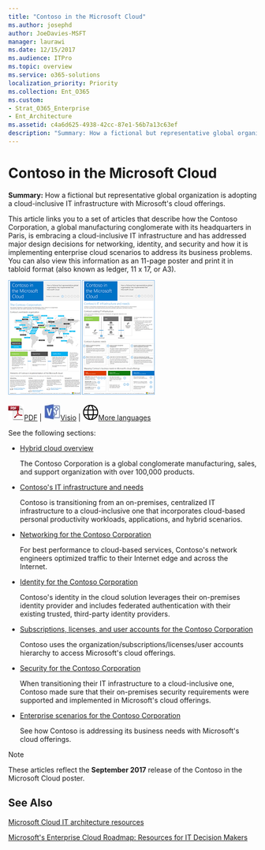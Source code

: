 ```yaml
---
title: "Contoso in the Microsoft Cloud"
ms.author: josephd
author: JoeDavies-MSFT
manager: laurawi
ms.date: 12/15/2017
ms.audience: ITPro
ms.topic: overview
ms.service: o365-solutions
localization_priority: Priority
ms.collection: Ent_O365
ms.custom:
- Strat_O365_Enterprise
- Ent_Architecture
ms.assetid: c4a6d625-4938-42cc-87e1-56b7a13c63ef
description: "Summary: How a fictional but representative global organization is adopting a cloud-inclusive IT infrastructure with Microsoft's cloud offerings."
---
```


# Contoso in the Microsoft Cloud

 **Summary:** How a fictional but representative global organization is adopting a cloud-inclusive IT infrastructure with Microsoft's cloud offerings.
  
This article links you to a set of articles that describe how the Contoso Corporation, a global manufacturing conglomerate with its headquarters in Paris, is embracing a cloud-inclusive IT infrastructure and has addressed major design decisions for networking, identity, and security and how it is implementing enterprise cloud scenarios to address its business problems. You can also view this information as an 11-page poster and print it in tabloid format (also known as ledger, 11 x 17, or A3).
  
[![Thumb image of the Contoso in the Microsoft Cloud poster.](images/Contoso_Poster/Thumbnail.png)](https://www.microsoft.com/download/details.aspx?id=54427)
  
![PDF file](images/Common_Images/PDFIcon.png)[PDF](https://go.microsoft.com/fwlink/p/?linkid=842085)  | ![Visio file](images/Common_Images/VisioIcon.png)[Visio](https://go.microsoft.com/fwlink/p/?linkid=842086)  | ![See a page with versions in additional languages](images/Common_Images/GlobeIcon.png)[More languages](https://www.microsoft.com/download/details.aspx?id=54427)
  
See the following sections:
  
- [Hybrid cloud overview](hybrid-cloud-overview.md)
    
    The Contoso Corporation is a global conglomerate manufacturing, sales, and support organization with over 100,000 products.
    
- [Contoso's IT infrastructure and needs](contoso-it-infrastructure-and-needs.md)
    
    Contoso is transitioning from an on-premises, centralized IT infrastructure to a cloud-inclusive one that incorporates cloud-based personal productivity workloads, applications, and hybrid scenarios.
    
- [Networking for the Contoso Corporation](networking-for-the-contoso-corporation.md)
    
    For best performance to cloud-based services, Contoso's network engineers optimized traffic to their Internet edge and across the Internet.
    
- [Identity for the Contoso Corporation](identity-for-the-contoso-corporation.md)
    
    Contoso's identity in the cloud solution leverages their on-premises identity provider and includes federated authentication with their existing trusted, third-party identity providers.
    
- [Subscriptions, licenses, and user accounts for the Contoso Corporation](subscriptions-licenses-and-user-accounts-for-the-contoso-corporation.md)
    
    Contoso uses the organization/subscriptions/licenses/user accounts hierarchy to access Microsoft's cloud offerings.
    
- [Security for the Contoso Corporation](security-for-the-contoso-corporation.md)
    
    When transitioning their IT infrastructure to a cloud-inclusive one, Contoso made sure that their on-premises security requirements were supported and implemented in Microsoft's cloud offerings.
    
- [Enterprise scenarios for the Contoso Corporation](enterprise-scenarios-for-the-contoso-corporation.md)
    
    See how Contoso is addressing its business needs with Microsoft's cloud offerings.
    
> [!NOTE]
> These articles reflect the **September 2017** release of the Contoso in the Microsoft Cloud poster.
  
## See Also

[Microsoft Cloud IT architecture resources](microsoft-cloud-it-architecture-resources.md)

[Microsoft's Enterprise Cloud Roadmap: Resources for IT Decision Makers](https://sway.com/FJ2xsyWtkJc2taRD)




